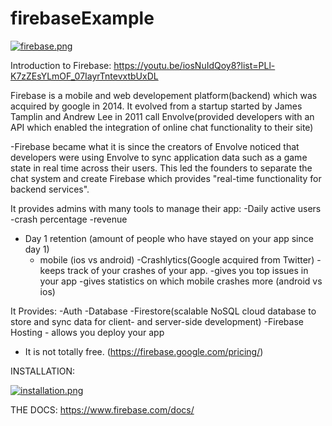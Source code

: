 # firebaseExample





[![firebase.png](https://i.postimg.cc/hPCvkJ40/firebase.png)](https://postimg.cc/D8X7swXW)


Introduction to Firebase:
https://youtu.be/iosNuIdQoy8?list=PLl-K7zZEsYLmOF_07IayrTntevxtbUxDL

  Firebase is a mobile and web developement platform(backend) which was acquired by google in 2014. It evolved from a startup started by James Tamplin and Andrew Lee in 2011 call Envolve(provided developers with an API which enabled the integration of online chat functionality to their site)
  
  -Firebase became what it is since the creators of Envolve noticed that developers were using Envolve to sync application data such as a game state in real time across their users. This led the founders to separate the chat system and create Firebase which provides "real-time functionality for backend services".
  
It provides admins with many tools to manage their app:
  -Daily active users
  -crash percentage
  -revenue
  - Day 1 retention (amount of people who have stayed on your app since day 1)
     - mobile (ios vs android)
  -Crashlytics(Google acquired from Twitter)
    -keeps track of your crashes of your app.
    -gives you top issues in your app
    -gives statistics on which mobile crashes more (android vs ios)
     
It Provides:
  -Auth
  -Database
  -Firestore(scalable NoSQL cloud database to store and sync data for client- and server-side development)
  -Firebase Hosting - allows you deploy your app
  - It is not totally free. (https://firebase.google.com/pricing/)
  
  
  
  INSTALLATION:
  
  [![installation.png](https://i.postimg.cc/BQK8WSyL/installation.png)](https://postimg.cc/xc9jM29n)
  



THE DOCS:
https://www.firebase.com/docs/
